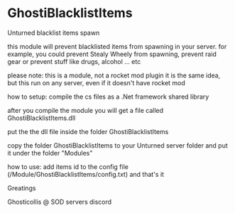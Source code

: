# GhostiBlacklistItems
Unturned blacklist items spawn

this module will prevent blacklisted items from spawning in your server.
for example, you could prevent Stealy Wheely from spawning, prevent raid gear or prevent stuff like drugs, alcohol ... etc

please note:
this is a module, not a rocket mod plugin
it is the same idea, but this run on any server, even if it doesn't have rocket mod

how to setup:
compile the cs files as a .Net framework shared library

after you compile the module you will get a file called GhostiBlacklistItems.dll

put the the dll file inside the folder GhostiBlacklistItems

copy the folder GhostiBlacklistItems to your Unturned server folder and put it under the folder "Modules"

how to use:
add items id to the config file (/Module/GhostiBlacklistItems/config.txt)
and that's it

Greatings

Ghosticollis @ SOD servers discord
